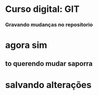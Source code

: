 # Curso digital: GIT

### Gravando mudanças no reposítorio
# agora sim
## to querendo mudar saporra


# salvando alterações